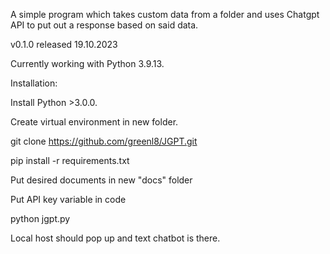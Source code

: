 A simple program which takes custom data from a folder and uses Chatgpt API to put out a response based on said data.

v0.1.0 released 19.10.2023

Currently working with Python 3.9.13.

Installation:

Install Python >3.0.0.

Create virtual environment in new folder.

git clone https://github.com/greenl8/JGPT.git

pip install -r requirements.txt

Put desired documents in new "docs" folder

Put API key variable in code

python jgpt.py

Local host should pop up and text chatbot is there.
